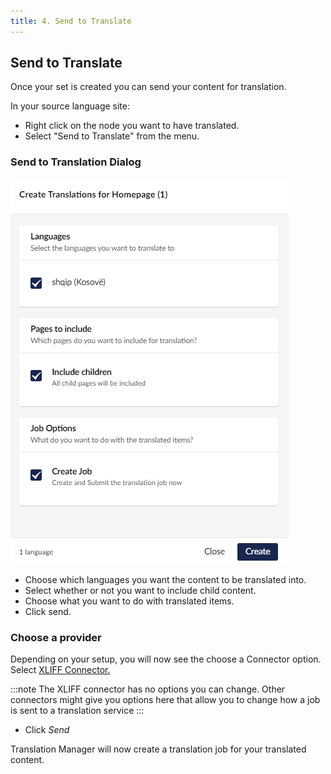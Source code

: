 ```yaml
---
title: 4. Send to Translate
---
```


## Send to Translate

Once your set is created you can send your content for translation.

In your source language site:

- Right click on the node you want to have translated.
- Select "Send to Translate" from the menu.

### Send to Translation Dialog

![Translation Menu](sendtotranslate.png)

- Choose which languages you want the content to be translated into.
- Select whether or not you want to include child content.
- Choose what you want to do with translated items. 
- Click send. 

### Choose a provider

Depending on your setup, you will now see the choose a Connector option. Select [XLIFF Connector.](../Connectors/xliff/xliff)

:::note
The XLIFF connector has no options you can change. Other connectors might give you options here that allow you to change how a job is sent to a translation service
:::

- Click *Send* 

Translation Manager will now create a translation job for your translated content. 
